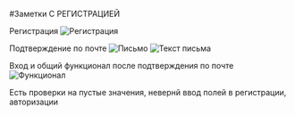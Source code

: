 #Заметки С РЕГИСТРАЦИЕЙ

Регистрация
![Регистрация](https://github.com/Hiddenviki/NotesWithRegistration/app/4readme/регистрация2.gif)

Подтверждение по почте
![Письмо](https://github.com/Hiddenviki/NotesWithRegistration/app/4readme/письмо.png)
![Текст письма](https://github.com/Hiddenviki/NotesWithRegistration/app/4readme/письмо2.png)

Вход и общий функционал после подтверждения по почте
![Функционал](https://github.com/Hiddenviki/NotesWithRegistration/app/4readme/основнойФункционал.gif)

Есть проверки на пустые значения, невернй ввод полей в регистрации, авторизации
